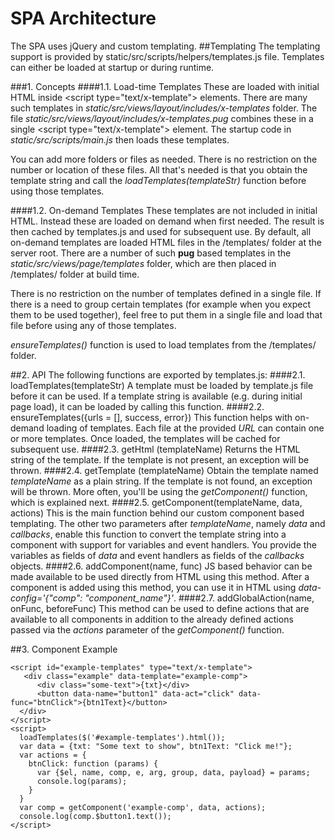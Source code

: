 # SPA Architecture
The SPA uses jQuery and custom templating.
##Templating
The templating support is provided by static/src/scripts/helpers/templates.js file. Templates can either be loaded at startup or during runtime.

###1. Concepts
####1.1. Load-time Templates
These are loaded with initial HTML inside &lt;script type="text/x-template"&gt; elements. There are many such templates in *static/src/views/layout/includes/x-templates* folder. The file *static/src/views/layout/includes/x-templates.pug* combines these in a single &lt;script type="text/x-template"&gt; element. The startup code in *static/src/scripts/main.js* then loads these templates.

You can add more folders or files as needed. There is no restriction on the number or location of these files. All that's needed is that you obtain the template string and call the *loadTemplates(templateStr)* function before using those templates.

####1.2. On-demand Templates
These templates are not included in initial HTML. Instead these are loaded on demand when first needed. The result is then cached by templates.js and used for subsequent use. By default, all on-demand templates are loaded HTML files in the /templates/ folder at the server root. There are a number of such **pug** based templates in the *static/src/views/page/templates* folder, which are then placed in /templates/ folder at build time.

There is no restriction on the number of templates defined in a single file. If there is a need to group certain templates (for example when you expect them to be used together), feel free to put them in a single file and load that file before using any of those templates.

*ensureTemplates()* function is used to load templates from the /templates/ folder.

##2. API
The following functions are exported by templates.js:
####2.1. loadTemplates(templateStr)
A template must be loaded by template.js file before it can be used. If a template string is available (e.g. during initial page load), it can be loaded by calling this function.
####2.2. ensureTemplates({urls = [], success, error})
This function helps with on-demand loading of templates. Each file at the provided *URL* can contain one or more templates. Once loaded, the templates will be cached for subsequent use.
####2.3. getHtml (templateName)
Returns the HTML string of the template. If the template is not present, an exception will be thrown.
####2.4. getTemplate (templateName)
Obtain the template named *templateName* as a plain string. If the template is not found, an exception will be thrown. More often, you'll be using the *getComponent()* function, which is explained next.
####2.5. getComponent(templateName, data, actions)
This is the main function behind our custom component based templating. The other two parameters after *templateName*, namely *data* and *callbacks*, enable this function to convert the template string into a component with support for variables and event handlers. You provide the variables as fields of *data* and event handlers as fields of the *callbacks* objects.
####2.6. addComponent(name, func)
JS based behavior can be made available to be used directly from HTML using this method. After a component is added using this method, you can use it in HTML using *data-config='{"comp": "component_name"}'*.
####2.7. addGlobalAction(name, onFunc, beforeFunc)
This method can be used to define actions that are available to all components in addition to the already defined actions passed via the *actions* parameter of the *getComponent()* function.

##3. Component Example
```
<script id="example-templates" type="text/x-template">
   <div class="example" data-template="example-comp">
      <div class="some-text">{txt}</div>
      <button data-name="button1" data-act="click" data-func="btnClick">{btn1Text}</button>
  </div>
</script>
<script>
  loadTemplates($('#example-templates').html());
  var data = {txt: "Some text to show", btn1Text: "Click me!"};
  var actions = {
    btnClick: function (params) {
      var {$el, name, comp, e, arg, group, data, payload} = params;
      console.log(params);
    }
  }
  var comp = getComponent('example-comp', data, actions);
  console.log(comp.$button1.text());
</script>
```
